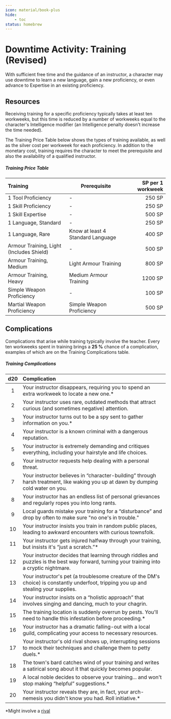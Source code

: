 ```yaml
---
icon: material/book-plus
hide:
    - toc
status: homebrew
---
```


# Downtime Activity: Training (Revised)

With sufficient free time and the guidance of an instructor, a character may use downtime to learn a new language, gain a new proficiency, or even advance to Expertise in an existing proficiency.

## Resources

Receiving training for a specific proficiency typically takes at least ten workweeks, but this time is reduced by a number of workweeks equal to the character's Intelligence modifier (an Intelligence penalty doesn't increase the time needed). 

The Training Price Table below shows the types of training available, as well as the silver cost per workweek for each proficiency. In addition to the monetary cost, training requires the character to meet the prerequisite and also the availability of a qualified instructor.

##### Training Price Table

| Training | Prerequisite | SP per 1 workweek |
|:--|---|--:|
| 1 Tool Proficiency | - | 250 SP |
| 1 Skill Proficiency | - | 250 SP |
| 1 Skill Expertise | - | 500 SP |
| 1 Language, Standard | - |250 SP |
| 1 Language, Rare | Know at least 4 Standard Language | 400 SP |
| Armour Training, Light (Includes Shield) | - | 500 SP |
| Armour Training, Medium | Light Armour Training | 800 SP |
| Armour Training, Heavy | Medium Armour Training | 1200 SP |
| Simple Weapon Proficiency | - | 100 SP |
| Martial Weapon Proficiency | Simple Weapon Proficiency | 500 SP |

## Complications

Complications that arise while training typically involve the teacher. Every ten workweeks spent in training brings a **25 %** chance of a complication, examples of which are on the Training Complications table.

##### Training Complications

| d20 | Complication |
|:---:|:---|
| 1  | Your instructor disappears, requiring you to spend an extra workweek to locate a new one.* |
| 2  | Your instructor uses rare, outdated methods that attract curious (and sometimes negative) attention. |
| 3  | Your instructor turns out to be a spy sent to gather information on you.* |
| 4  | Your instructor is a known criminal with a dangerous reputation. |
| 5  | Your instructor is extremely demanding and critiques everything, including your hairstyle and life choices. |
| 6  | Your instructor requests help dealing with a personal threat. |
| 7  | Your instructor believes in “character-building” through harsh treatment, like waking you up at dawn by dumping cold water on you. |
| 8  | Your instructor has an endless list of personal grievances and regularly ropes you into long rants. |
| 9  | Local guards mistake your training for a “disturbance” and drop by often to make sure "no one's in trouble." |
| 10 | Your instructor insists you train in random public places, leading to awkward encounters with curious townsfolk. |
| 11 | Your instructor gets injured halfway through your training, but insists it's “just a scratch.”* |
| 12 | Your instructor decides that learning through riddles and puzzles is the best way forward, turning your training into a cryptic nightmare. |
| 13 | Your instructor's pet (a troublesome creature of the DM's choice) is constantly underfoot, tripping you up and stealing your supplies. |
| 14 | Your instructor insists on a “holistic approach” that involves singing and dancing, much to your chagrin. |
| 15 | The training location is suddenly overrun by pests. You'll need to handle this infestation before proceeding.* |
| 16 | Your instructor has a dramatic falling-out with a local guild, complicating your access to necessary resources. |
| 17 | Your instructor's old rival shows up, interrupting sessions to mock their techniques and challenge them to petty duels.* |
| 18 | The town's bard catches wind of your training and writes a satirical song about it that quickly becomes popular. |
| 19 | A local noble decides to observe your training... and won't stop making “helpful” suggestions.* |
| 20 | Your instructor reveals they are, in fact, your arch-nemesis you didn't know you had. Roll initiative.* |

*Might involve a [rival]

[rival]: index.md#rivals
